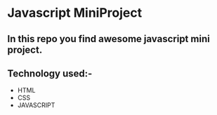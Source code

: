 # Javascript MiniProject

## In this repo you find awesome javascript mini project.

## Technology used:-
- HTML
- CSS
- JAVASCRIPT